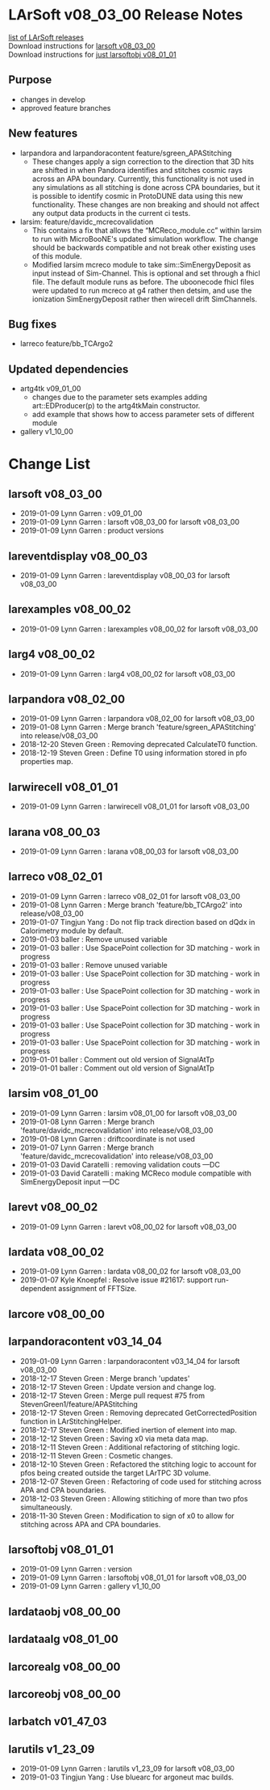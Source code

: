# LArSoft v08_03_00 Release Notes



[list of LArSoft releases](LArSoft_release_list)  
Download instructions for [larsoft v08_03_00](http://scisoft.fnal.gov/scisoft/bundles/larsoft/v08_03_00/larsoft-v08_03_00.html)  
Download instructions for [just larsoftobj v08_01_01](http://scisoft.fnal.gov/scisoft/bundles/larsoftobj/v08_01_01/larsoftobj-v08_01_01.html)

## Purpose

-   changes in develop
-   approved feature branches

## New features

-   larpandora and larpandoracontent feature/sgreen_APAStitching
    -   These changes apply a sign correction to the direction that 3D hits are shifted in when Pandora identifies and stitches cosmic rays across an APA boundary. Currently, this functionality is not used in any simulations as all stitching is done across CPA boundaries, but it is possible to identify cosmic in ProtoDUNE data using this new functionality. These changes are non breaking and should not affect any output data products in the current ci tests.
-   larsim: feature/davidc_mcrecovalidation
    -   This contains a fix that allows the “MCReco_module.cc” within larsim to run with MicroBooNE's updated simulation workflow. The change should be backwards compatible and not break other existing uses of this module.
    -   Modified larsim mcreco module to take sim::SimEnergyDeposit as input instead of Sim-Channel. This is optional and set through a fhicl file. The default module runs as before. The uboonecode fhicl files were updated to run mcreco at g4 rather then detsim, and use the ionization SimEnergyDeposit rather then wirecell drift SimChannels.

## Bug fixes

-   larreco feature/bb_TCArgo2

## Updated dependencies

-   artg4tk v09_01_00
    -   changes due to the parameter sets examples adding art::EDProducer(p) to the artg4tkMain constructor.
    -   add example that shows how to access parameter sets of different module
-   gallery v1_10_00

# Change List

## larsoft v08_03_00

-   2019-01-09 Lynn Garren : v09_01_00
-   2019-01-09 Lynn Garren : larsoft v08_03_00 for larsoft v08_03_00
-   2019-01-09 Lynn Garren : product versions

## lareventdisplay v08_00_03

-   2019-01-09 Lynn Garren : lareventdisplay v08_00_03 for larsoft v08_03_00

## larexamples v08_00_02

-   2019-01-09 Lynn Garren : larexamples v08_00_02 for larsoft v08_03_00

## larg4 v08_00_02

-   2019-01-09 Lynn Garren : larg4 v08_00_02 for larsoft v08_03_00

## larpandora v08_02_00

-   2019-01-09 Lynn Garren : larpandora v08_02_00 for larsoft v08_03_00
-   2019-01-08 Lynn Garren : Merge branch 'feature/sgreen_APAStitching' into release/v08_03_00
-   2018-12-20 Steven Green : Removing deprecated CalculateT0 function.
-   2018-12-19 Steven Green : Define T0 using information stored in pfo properties map.

## larwirecell v08_01_01

-   2019-01-09 Lynn Garren : larwirecell v08_01_01 for larsoft v08_03_00

## larana v08_00_03

-   2019-01-09 Lynn Garren : larana v08_00_03 for larsoft v08_03_00

## larreco v08_02_01

-   2019-01-09 Lynn Garren : larreco v08_02_01 for larsoft v08_03_00
-   2019-01-08 Lynn Garren : Merge branch 'feature/bb_TCArgo2' into release/v08_03_00
-   2019-01-07 Tingjun Yang : Do not flip track direction based on dQdx in Calorimetry module by default.
-   2019-01-03 baller : Remove unused variable
-   2019-01-03 baller : Use SpacePoint collection for 3D matching - work in progress
-   2019-01-03 baller : Remove unused variable
-   2019-01-03 baller : Use SpacePoint collection for 3D matching - work in progress
-   2019-01-03 baller : Use SpacePoint collection for 3D matching - work in progress
-   2019-01-03 baller : Use SpacePoint collection for 3D matching - work in progress
-   2019-01-03 baller : Use SpacePoint collection for 3D matching - work in progress
-   2019-01-03 baller : Use SpacePoint collection for 3D matching - work in progress
-   2019-01-01 baller : Comment out old version of SignalAtTp
-   2019-01-01 baller : Comment out old version of SignalAtTp

## larsim v08_01_00

-   2019-01-09 Lynn Garren : larsim v08_01_00 for larsoft v08_03_00
-   2019-01-08 Lynn Garren : Merge branch 'feature/davidc_mcrecovalidation' into release/v08_03_00
-   2019-01-08 Lynn Garren : driftcoordinate is not used
-   2019-01-07 Lynn Garren : Merge branch 'feature/davidc_mcrecovalidation' into release/v08_03_00
-   2019-01-03 David Caratelli : removing validation couts —DC
-   2019-01-03 David Caratelli : making MCReco module compatible with SimEnergyDeposit input —DC

## larevt v08_00_02

-   2019-01-09 Lynn Garren : larevt v08_00_02 for larsoft v08_03_00

## lardata v08_00_02

-   2019-01-09 Lynn Garren : lardata v08_00_02 for larsoft v08_03_00
-   2019-01-07 Kyle Knoepfel : Resolve issue \#21617: support run-dependent assignment of FFTSize.

## larcore v08_00_00

## larpandoracontent v03_14_04

-   2019-01-09 Lynn Garren : larpandoracontent v03_14_04 for larsoft v08_03_00
-   2018-12-17 Steven Green : Merge branch 'updates'
-   2018-12-17 Steven Green : Update version and change log.
-   2018-12-17 Steven Green : Merge pull request \#75 from StevenGreen1/feature/APAStitching
-   2018-12-17 Steven Green : Removing deprecated GetCorrectedPosition function in LArStitchingHelper.
-   2018-12-17 Steven Green : Modified inertion of element into map.
-   2018-12-12 Steven Green : Saving x0 via meta data map.
-   2018-12-11 Steven Green : Additional refactoring of stitching logic.
-   2018-12-11 Steven Green : Cosmetic changes.
-   2018-12-10 Steven Green : Refactored the stitching logic to account for pfos being created outside the target LArTPC 3D volume.
-   2018-12-07 Steven Green : Refactoring of code used for stitching across APA and CPA boundaries.
-   2018-12-03 Steven Green : Allowing stitiching of more than two pfos simultaneously.
-   2018-11-30 Steven Green : Modification to sign of x0 to allow for stitching across APA and CPA boundaries.

## larsoftobj v08_01_01

-   2019-01-09 Lynn Garren : version
-   2019-01-09 Lynn Garren : larsoftobj v08_01_01 for larsoft v08_03_00
-   2019-01-09 Lynn Garren : gallery v1_10_00

## lardataobj v08_00_00

## lardataalg v08_01_00

## larcorealg v08_00_00

## larcoreobj v08_00_00

## larbatch v01_47_03

## larutils v1_23_09

-   2019-01-09 Lynn Garren : larutils v1_23_09 for larsoft v08_03_00
-   2019-01-03 Tingjun Yang : Use bluearc for argoneut mac builds.
